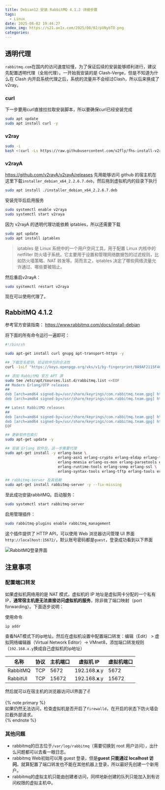 ```yaml
---
title: Debian12 安装 RabbitMQ 4.1.2 详细步骤
tags:
  - Linux
date: 2025-08-02 19:44:27
index_img: https://s21.ax1x.com/2025/08/02/pVNybTO.png
categories:
---
```


## 透明代理

`rabbitmq.com`在国内的访问速度较慢，为了保证后续的安装能够顺利进行，建议先配置透明代理（全局代理）。一开始我安装的是 Clash-Verge，但是不知道为什么在 Clash 内开启系统代理之后，系统的流量并不会经过Clash，所以后来换成了v2ray。

### curl

下一步要用curl直接拉拉取安装脚本，所以要确保curl已经安装完成

```bash
sudo apt update
sudo apt install curl -y
```

### v2ray

```bash
sudo -i
bash <(curl -Ls https://raw.githubusercontent.com/v2fly/fhs-install-v2ray/master/install-release.sh)
```

### v2rayA

https://github.com/v2rayA/v2rayA/releases  先用能够访问 github 的宿主机在这里下载`installer_debian_x64_2.2.6.7.deb`，然后拖到虚拟机内的目录下执行

```bash
sudo apt install ./installer_debian_x64_2.2.6.7.deb
```

安装完毕后启用服务

```bash
sudo systemctl enable v2raya
sudo systemctl start v2raya
```

因为 v2rayA 的透明代理功能依赖 iptables，所以还需要下载

```bash
sudo apt update
sudo apt install iptables
```

> iptables 是 Linux 系统中的一个用户空间工具，用于配置 Linux 内核中的 netfilter 防火墙子系统。它主要用于设置和管理网络数据包的过滤规则，比如防火墙策略、NAT 转发等。简而言之，iptables 决定了哪些网络流量允许通过、哪些要被阻止。

然后重启v2rayA：

```bash
sudo systemctl restart v2raya
```

现在可以使用代理了。

## RabbitMQ 4.1.2


参考官方安装指南： https://www.rabbitmq.com/docs/install-debian

将下面的所有命令运行一遍即可：

```bash
#!/bin/sh

sudo apt-get install curl gnupg apt-transport-https -y

## 下载签名密钥，验证软件包的合法性
curl -1sLf "https://keys.openpgp.org/vks/v1/by-fingerprint/0A9AF2115F4687BD29803A206B73A36E6026DFCA" | sudo gpg --dearmor | sudo tee /usr/share/keyrings/com.rabbitmq.team.gpg > /dev/null

## 添加 RabbitMQ 官方 APT 源
sudo tee /etc/apt/sources.list.d/rabbitmq.list <<EOF
## Modern Erlang/OTP releases
##
deb [arch=amd64 signed-by=/usr/share/keyrings/com.rabbitmq.team.gpg] https://deb1.rabbitmq.com/rabbitmq-erlang/debian/bookworm bookworm main
deb [arch=amd64 signed-by=/usr/share/keyrings/com.rabbitmq.team.gpg] https://deb2.rabbitmq.com/rabbitmq-erlang/debian/bookworm bookworm main

## Latest RabbitMQ releases
##
deb [arch=amd64 signed-by=/usr/share/keyrings/com.rabbitmq.team.gpg] https://deb1.rabbitmq.com/rabbitmq-server/debian/bookworm bookworm main
deb [arch=amd64 signed-by=/usr/share/keyrings/com.rabbitmq.team.gpg] https://deb2.rabbitmq.com/rabbitmq-server/debian/bookworm bookworm main
EOF

## 更新软件包索引
sudo apt-get update -y

## 安装 Erlang 软件包，这一步需要代理
sudo apt-get install -y erlang-base \
                        erlang-asn1 erlang-crypto erlang-eldap erlang-ftp erlang-inets \
                        erlang-mnesia erlang-os-mon erlang-parsetools erlang-public-key \
                        erlang-runtime-tools erlang-snmp erlang-ssl \
                        erlang-syntax-tools erlang-tftp erlang-tools erlang-xmerl

## rabbitmq-server 及其依赖
sudo apt-get install rabbitmq-server -y --fix-missing
```

至此成功安装rabbitMQ。启动服务：

```bash
sudo systemctl start rabbitmq-server
```

启用管理插件：

```bash
sudo rabbitmq-plugins enable rabbitmq_management
```

这个插件提供了 HTTP API，可以使用 Web 浏览器访问管理 UI 界面`http://localhost:15672/`，默认账号密码都是`guest`，登录成功看到以下界面

![RabbitMQ登录界面](https://s21.ax1x.com/2025/08/02/pVNUSaR.png)

## 注意事项

### 配置端口转发

如果虚拟机网络用的是 NAT 模式，虚拟机的 IP 地址是虚拟网卡分配的一个私有 IP，**通常宿主机是无法直接访问虚拟机的服务**，除非做了端口映射（port forwarding）。下面逐步说明：

使用命令

```bash
ip addr
```

查看NAT模式下的ip地址。然后在虚拟机设置中配置端口转发：编辑（Edit） > 虚拟网络编辑器（Virtual Network Editor）-> VMnet8，添加端口转发规则（`192.168.x.y`换成自己虚拟机的ip地址）

| 名称       | 协议  | 主机端口  | 虚拟机 IP          | 虚拟机端口 |
| -------- | --- | ----- | --------------- | ----- |
| RabbitMQ | TCP | 5672  | 192.168.**x**.y | 5672  |
| RabbitUI | TCP | 15672 | 192.168.**x**.y | 15672 |

然后就可以在宿主机的浏览器访问UI界面了✌️

{% note primary %}  
如果仍然无法访问，检查虚拟机是否开启了`firewalld`，在开启的状态下防火墙会拦截外部请求。  
{% endnote %} 

### 其他问题

- rabbitmq的日志位于`/var/log/rabbitmq`（需要切换到 root 用户访问），出什么问题都可以去看一眼日志。
- rabbitmq Web初始可以用 guest 登录，但是**guest 只能通过 localhost 访问**，就算配置了端口转发也不能在其他机器上登录，所以最好先创建一个新用户。
- rabbitmq的虚拟主机只能由创建者访问，同样地新创建的队列只能加入到有访问权限的虚拟主机中。



